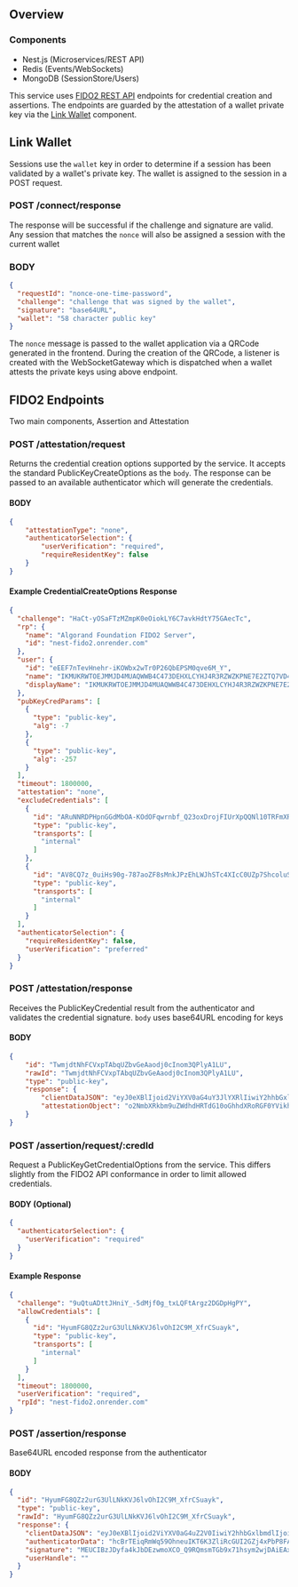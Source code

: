## Overview

### Components
- Nest.js (Microservices/REST API)
- Redis (Events/WebSockets)
- MongoDB (SessionStore/Users)

This service uses [FIDO2 REST API]() endpoints for credential creation and assertions.
The endpoints are guarded by the attestation of a wallet private key via the [Link Wallet]() component.

## Link Wallet

Sessions use the `wallet` key in order to determine if a session has been validated by
a wallet's private key. The wallet is assigned to the session in a POST request.

### POST /connect/response

The response will be successful if the challenge and signature are valid. Any session that matches the `nonce` will
also be assigned a session with the current wallet

### BODY
```json
{
  "requestId": "nonce-one-time-password",
  "challenge": "challenge that was signed by the wallet",
  "signature": "base64URL",
  "wallet": "58 character public key"
}
```

The `nonce` message is passed to the wallet application via a QRCode generated in the frontend.
During the creation of the QRCode, a listener is created with the WebSocketGateway which is dispatched when
a wallet attests the private keys using above endpoint.

## FIDO2 Endpoints

Two main components, Assertion and Attestation

### POST /attestation/request

Returns the credential creation options supported by the service. It accepts
the standard PublicKeyCreateOptions as the `body`. The response can be passed 
to an available authenticator which will generate the credentials.

#### BODY

```json
{
    "attestationType": "none",
    "authenticatorSelection": {
        "userVerification": "required",
        "requireResidentKey": false
    }
}
```

#### Example CredentialCreateOptions Response
```json
{
  "challenge": "HaCt-yOSaFTzMZmpK0eOiokLY6C7avkHdtY75GAecTc",
  "rp": {
    "name": "Algorand Foundation FIDO2 Server",
    "id": "nest-fido2.onrender.com"
  },
  "user": {
    "id": "eEEF7nTevHnehr-iKOWbx2wTr0P26QbEPSM0qve6M_Y",
    "name": "IKMUKRWTOEJMMJD4MUAQWWB4C473DEHXLCYHJ4R3RZWZKPNE7E2ZTQ7VD4",
    "displayName": "IKMUKRWTOEJMMJD4MUAQWWB4C473DEHXLCYHJ4R3RZWZKPNE7E2ZTQ7VD4"
  },
  "pubKeyCredParams": [
    {
      "type": "public-key",
      "alg": -7
    },
    {
      "type": "public-key",
      "alg": -257
    }
  ],
  "timeout": 1800000,
  "attestation": "none",
  "excludeCredentials": [
    {
      "id": "ARuNNRDPHpnGGdMbOA-KOdOFqwrnbf_Q23oxDrojFIUrXpQQNl10TRFmXRTNaSKrrIiL1gQZQmY39-GUyQg_iZg",
      "type": "public-key",
      "transports": [
        "internal"
      ]
    },
    {
      "id": "AV8CQ7z_0uiHs90g-787aoZF8sMnkJPzEhLWJhSTc4XIcC0UZp7ShcoluS21iXtptfx7WqJfjjgbz7p2SrgZNfA",
      "type": "public-key",
      "transports": [
        "internal"
      ]
    }
  ],
  "authenticatorSelection": {
    "requireResidentKey": false,
    "userVerification": "preferred"
  }
}
```
### POST /attestation/response

Receives the PublicKeyCredential result from the authenticator and validates the credential signature.
`body` uses base64URL encoding for keys

#### BODY
```json
{
    "id": "TwmjdtNhFCVxpTAbqUZbvGeAaodj0cInom3QPlyA1LU",
    "rawId": "TwmjdtNhFCVxpTAbqUZbvGeAaodj0cInom3QPlyA1LU",
    "type": "public-key",
    "response": {
        "clientDataJSON": "eyJ0eXBlIjoid2ViYXV0aG4uY3JlYXRlIiwiY2hhbGxlbmdlIjoiNVQwY0NUNlJMakprUC1aSVpfUy13VWNULXZVckNsWWRBSW51czZaejdJdyIsIm9yaWdpbiI6Imh0dHBzOi8vbmVzdC1maWRvMi5vbnJlbmRlci5jb20iLCJjcm9zc09yaWdpbiI6ZmFsc2V9",
        "attestationObject": "o2NmbXRkbm9uZWdhdHRTdG10oGhhdXRoRGF0YVikhcBrTEiqRmWq59OhneuIKT6K3ZliRcGUI2GZj4xPbP9FAAAAAQECAwQFBgcIAQIDBAUGBwgAIE8Jo3bTYRQlcaUwG6lGW7xngGqHY9HCJ6Jt0D5cgNS1pQECAyYgASFYINq8z70oqi4659kEBdv9qG8VJlDnp4KKXYXT4bbaYwn4IlggGrRyhJK-gldiM78-59jzbh3G1gMYTbFu7xFHRaOOr6Y"
    }
}
```


### POST /assertion/request/:credId

Request a PublicKeyGetCredentialOptions from the service. This differs slightly from the FIDO2 API conformance in order to limit
allowed credentials.

#### BODY (Optional)
```json
{
  "authenticatorSelection": {
    "userVerification": "required"
  }
}
```

#### Example Response
```json
{
  "challenge": "9uQtuADttJHniY_-5dMjf0g_txLQFtArgz2DGDpHgPY",
  "allowCredentials": [
    {
      "id": "HyumFG8QZz2urG3UlLNkKVJ6lvOhI2C9M_XfrCSuayk",
      "type": "public-key",
      "transports": [
        "internal"
      ]
    }
  ],
  "timeout": 1800000,
  "userVerification": "required",
  "rpId": "nest-fido2.onrender.com"
}
```

### POST /assertion/response

Base64URL encoded response from the authenticator

#### BODY
```json
{
  "id": "HyumFG8QZz2urG3UlLNkKVJ6lvOhI2C9M_XfrCSuayk",
  "type": "public-key",
  "rawId": "HyumFG8QZz2urG3UlLNkKVJ6lvOhI2C9M_XfrCSuayk",
  "response": {
    "clientDataJSON": "eyJ0eXBlIjoid2ViYXV0aG4uZ2V0IiwiY2hhbGxlbmdlIjoiOWRlZmhQN0x6RXlFOGF3Uks1am5hVUg5YTZsX1dNRmwwbTFXUF91R3NZSSIsIm9yaWdpbiI6Imh0dHBzOi8vbmVzdC1maWRvMi5vbnJlbmRlci5jb20iLCJjcm9zc09yaWdpbiI6ZmFsc2V9",
    "authenticatorData": "hcBrTEiqRmWq59OhneuIKT6K3ZliRcGUI2GZj4xPbP8FAAAAAg",
    "signature": "MEUCIBzJDyfa4kJbDEzwmoXCO_Q9RQmsmTGb9x71hsym2wjDAiEAxI0xoMJPzYo_RFfRi2HrZmn-n5bG1xJg0CzDupBeyhs",
    "userHandle": ""
  }
}
```
